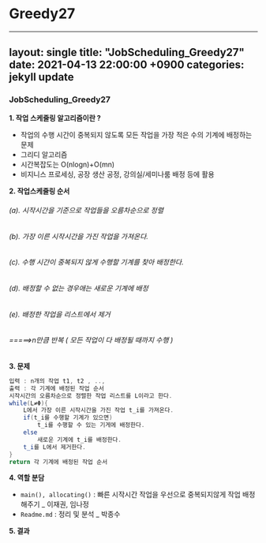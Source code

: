 # Greedy27
---
layout: single
title:  "JobScheduling_Greedy27"
date:   2021-04-13 22:00:00 +0900
categories: jekyll update
---

### JobScheduling_Greedy27

**1. 작업 스케줄링 알고리즘이란 ?**
* 작업의 수행 시간이 중복되지 않도록 모든 작업을 가장 적은 수의 기계에 배정하는 문제
* 그리디 알고리즘
* 시간복잡도는 O(nlogn)+O(mn)  
* 비지니스 프로세싱, 공장 생산 공정, 강의실/세미나룸 배정 등에 활용

**2. 작업스케줄링 순서**
###### (a). 시작시간을 기준으로 작업들을 오름차순으로 정렬
###### (b). 가장 이른 시작시간을 가진 작업을 가져온다.
###### (c). 수행 시간이 중복되지 않게 수행할 기계를 찾아 배정한다.
###### (d). 배정할 수 없는 경우애는 새로운 기계에 배정
###### (e). 배정한 작업을 리스트에서 제거
###### =====>n만큼 반복 ( 모든 작업이 다 배정될 때까지 수행 )


**3. 문제**
```java
입력 : n개의 작업 t1, t2 , .., 
출력 : 각 기계에 배정된 작업 순서
시작시간의 오름차순으로 정렬한 작업 리스트를 L이라고 한다.
while(L≠Φ){
	L에서 가장 이른 시작시간을 가진 작업 t_i를 가져온다.
	if(t_i를 수행할 기계가 있으면)
		t_i를 수행할 수 있는 기게에 배정한다.
	else
		새로운 기계에 t_i를 배정한다.
	t_i를 L에서 제거한다.
}
return 각 기계에 배정된 작업 순서 
```


**4. 역할 분담**
* `main(), allocating()` : 빠른 시작시간 작업을 우선으로 중복되지않게 작업 배정해주기 _ 이재권, 임나정
* `Readme.md` : 정리 및 분석 _ 박종수


**5. 결과**



